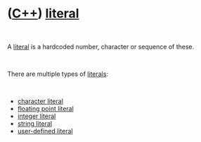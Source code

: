 
 

 

 

 

 

([C++](Cpp.md)) [literal](CppLiteral.htm.md)
==============================================

 

A [literal](CppLiteral.md) is a hardcoded number, character or sequence
of these.

 

There are multiple types of [literals](CppLiteral.htm.md):

 

-   [character literal](CppCharacterLiteral.md)
-   [floating point literal](CppFloatingPointLiteral.md)
-   [integer literal](CppIntegerLiteral.md)
-   [string literal](CppStringLiteral.md)
-   [user-defined literal](CppUserDefinedLiteral.md)

 

 

 

 

 

 

